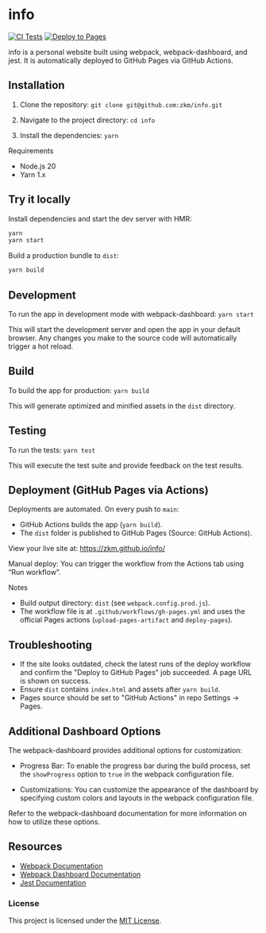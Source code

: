 # info

[![CI Tests](https://github.com/zkm/info/actions/workflows/test.yml/badge.svg?branch=main)](https://github.com/zkm/info/actions/workflows/test.yml)
[![Deploy to Pages](https://github.com/zkm/info/actions/workflows/gh-pages.yml/badge.svg?branch=main)](https://github.com/zkm/info/actions/workflows/gh-pages.yml)

info is a personal website built using webpack, webpack-dashboard, and jest. It is automatically deployed to GitHub Pages via GitHub Actions.

## Installation

1.  Clone the repository: `git clone git@github.com:zkm/info.git`
    
2.  Navigate to the project directory: `cd info`
    
3.  Install the dependencies: `yarn`

Requirements
- Node.js 20
- Yarn 1.x

## Try it locally

Install dependencies and start the dev server with HMR:

```zsh
yarn
yarn start
```

Build a production bundle to `dist`:

```zsh
yarn build
```

## Development

To run the app in development mode with webpack-dashboard: `yarn start`

This will start the development server and open the app in your default browser. Any changes you make to the source code will automatically trigger a hot reload.

## Build

To build the app for production: `yarn build`

This will generate optimized and minified assets in the `dist` directory.

## Testing

To run the tests: `yarn test`

This will execute the test suite and provide feedback on the test results.


## Deployment (GitHub Pages via Actions)

Deployments are automated. On every push to `main`:
- GitHub Actions builds the app (`yarn build`).
- The `dist` folder is published to GitHub Pages (Source: GitHub Actions).

View your live site at: https://zkm.github.io/info/

Manual deploy: You can trigger the workflow from the Actions tab using “Run workflow”.

Notes
- Build output directory: `dist` (see `webpack.config.prod.js`).
- The workflow file is at `.github/workflows/gh-pages.yml` and uses the official Pages actions (`upload-pages-artifact` and `deploy-pages`).

## Troubleshooting

- If the site looks outdated, check the latest runs of the deploy workflow and confirm the "Deploy to GitHub Pages" job succeeded. A page URL is shown on success.
- Ensure `dist` contains `index.html` and assets after `yarn build`.
- Pages source should be set to "GitHub Actions" in repo Settings → Pages.

## Additional Dashboard Options

The webpack-dashboard provides additional options for customization:

*   Progress Bar: To enable the progress bar during the build process, set the `showProgress` option to `true` in the webpack configuration file.
    
*   Customizations: You can customize the appearance of the dashboard by specifying custom colors and layouts in the webpack configuration file.

Refer to the webpack-dashboard documentation for more information on how to utilize these options.

## Resources

*   [Webpack Documentation](https://webpack.js.org/)
*   [Webpack Dashboard Documentation](https://github.com/FormidableLabs/webpack-dashboard)
*   [Jest Documentation](https://jestjs.io/docs/getting-started)

### License

This project is licensed under the [MIT License](LICENSE).
